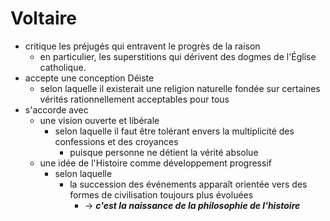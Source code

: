# Voltaire

- critique les préjugés qui entravent le progrès de la raison
  - en particulier, les superstitions qui dérivent des dogmes de l'Église catholique.
- accepte une conception Déiste
  - selon laquelle il existerait une religion naturelle fondée sur certaines vérités rationnellement acceptables pour tous
- s'accorde avec
  - une vision ouverte et libérale
    - selon laquelle il faut être tolérant envers la multiplicité des confessions et des croyances
      - puisque personne ne détient la vérité absolue
  - une idée de l'Histoire comme développement progressif
    - selon laquelle
      - la succession des événements apparaît orientée vers des formes de civilisation toujours plus évoluées
        - → ***c'est la naissance de la philosophie de l'histoire***

